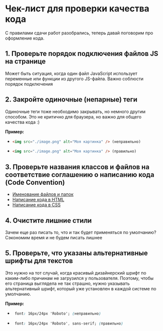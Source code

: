 # Чек-лист для проверки качества кода

С правилами сдачи работ разобрались, теперь давай поговорим про оформление кода.

## 1. Проверьте порядок подключения файлов JS на странице

Может быть ситуация, когда один файл JavaScript использует переменные или функции из другого JS-файла. Важно соблюсти порядок подключения

## 2. Закройте одиночные (непарные) теги

Одиночные теги тоже необходимо закрывать, но немного другим способом. Это не критично для браузера, но важно для общего качества кода :)

**Пример:**

- ```html
  <img src="./image.png" alt="Моя картинка" /> (неправильно)
  ```
- ```html
  <img src="./image.png" alt="Моя картинка" /> (правильно)
  ```

## 3. Проверьте названия классов и файлов на соответствие соглашению о написанию кода (Code Convention)

- [Именование файлов и папок](./files-and-folders/README.md)
- [Написание кода в HTML](./css-code/README.md)
- [Написание кода в CSS](./html-code/README.md)

## 4. Очистите лишние стили

Зачем еще раз писать то, что и так будет применяться по умолчанию? Сэкономим время и не будем писать лишнее

## 5. Проверьте, что указаны альтернативные шрифты для текстов

Это нужно на тот случай, когда красивый дизайнерский шрифт по каким-либо причинам не загрузился у пользователя. Поэтому, чтобы его страница выглядела не так страшно, нужно указывать альтернативный шрифт, который уже установлен в каждой системе по умолчанию.

**Пример:**

- ```css
   font: 16px/24px 'Roboto'; (неправильно)
  ```
- ```css
   font: 16px/24px 'Roboto', sans-serif; (правильно)
  ```
